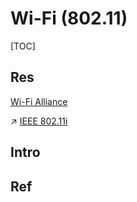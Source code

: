 # Wi-Fi (802.11)

[TOC]



## Res
[Wi-Fi Alliance](https://en.wikipedia.org/wiki/Wi-Fi_Alliance)

↗ [IEEE 802.11i](../../../../../../../../../CyberSecurity/Network%20Security/🏇%20Network%20Security%20Basics%20&%20Protocols/🔌%20Physical%20(Link)%20Layer%20Security/IEEE%20802.1x/IEEE%20802.11i/IEEE%20802.11i.md)



## Intro



## Ref

